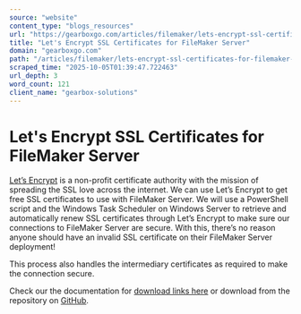 ```yaml
---
source: "website"
content_type: "blogs_resources"
url: "https://gearboxgo.com/articles/filemaker/lets-encrypt-ssl-certificates-for-filemaker-server"
title: "Let's Encrypt SSL Certificates for FileMaker Server"
domain: "gearboxgo.com"
path: "/articles/filemaker/lets-encrypt-ssl-certificates-for-filemaker-server"
scraped_time: "2025-10-05T01:39:47.722463"
url_depth: 3
word_count: 121
client_name: "gearbox-solutions"
---
```


# Let's Encrypt SSL Certificates for FileMaker Server

[Let’s Encrypt](https://letsencrypt.org/) is a non-profit certificate authority with the mission of spreading the SSL love across the internet. We can use Let’s Encrypt to get free SSL certificates to use with FileMaker Server. We will use a PowerShell script and the Windows Task Scheduler on Windows Server to retrieve and automatically renew SSL certificates through Let’s Encrypt to make sure our connections to FileMaker Server are secure. With this, there’s no reason anyone should have an invalid SSL certificate on their FileMaker Server deployment!

This process also handles the intermediary certificates as required to make the connection secure.

Check our the documentation for [download links here](https://www.bluefeathergroup.com/docs/lets-encrypt-ssl-certificates/setup/downloads/) or download from the repository on [GitHub](https://github.com/gearbox-solutions/FileMaker-LetsEncrypt-Win).